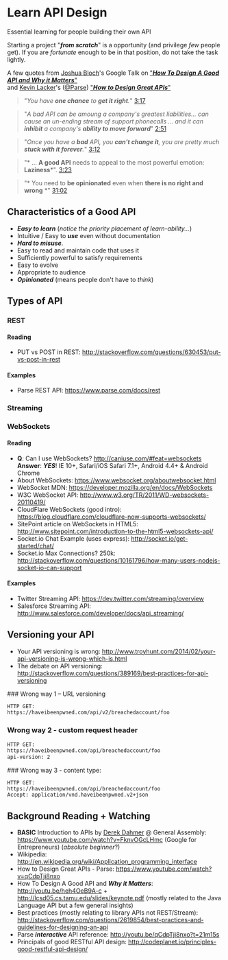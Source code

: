 # Learn API Design

Essential learning for people building their own API

Starting a project "***from scratch***" is a opportunity
(and privilege *few* people get). If you are *fortunate* enough to be
in that position, do not take the task lightly.

A few quotes from
[Joshua Bloch](http://en.wikipedia.org/wiki/Joshua_Bloch)'s
Google Talk on
["***How To Design A Good API and Why it Matters***"](http://youtu.be/heh4OeB9A-c)  
and [Kevin Lacker](https://twitter.com/lacker)'s ([@Parse](https://parse.com/products)) ["***How to Design Great APIs***"](https://www.youtube.com/watch?v=qCdpTji8nxo)

> "*You have **one chance** to **get it right**.*" [3:17](http://youtu.be/heh4OeB9A-c?t=3m17s)

> "*A bad API can be amoung a company's greatest liabilities...
> can cause an un-ending stream of support phonecalls ...
and it can **inhibit** a company's **ability to move forward***" [2:51](http://youtu.be/heh4OeB9A-c?t=2m51s)

> "*Once you have a **bad** API, you **can't change it**,
you are pretty much **stuck with it forever**.*" [3:12](http://youtu.be/heh4OeB9A-c?t=2m51s)


> "* ... **A good API** needs to appeal to the most powerful emotion: **Laziness***". [3:23](http://youtu.be/qCdpTji8nxo?t=3m23s)

> "* You need to **be opinionated** even when **there is no right and wrong** *" [31:02](http://youtu.be/qCdpTji8nxo?t=31m2s)

## Characteristics of a Good API

+ ***Easy to learn*** (*notice the priority placement of learn-ability...*)
+ Intuitive / Easy to ***use*** even without documentation
+ ***Hard to misuse***.
+ Easy to read and maintain code that uses it
+ Sufficiently powerful to satisfy requirements
+ Easy to evolve
+ Appropriate to audience
+ ***Opinionated*** (means people don't have to *think*)


## Types of API

### REST

#### Reading

+ PUT vs POST in REST:
http://stackoverflow.com/questions/630453/put-vs-post-in-rest

#### Examples

+ Parse REST API: https://www.parse.com/docs/rest



### Streaming

### WebSockets

#### Reading

+ **Q**: Can I use WebSockets? http://caniuse.com/#feat=websockets  
**Answer**: ***YES***! IE 10+, Safari/iOS Safari 7.1+, Android 4.4+ & Android Chrome
+ About WebSockets: https://www.websocket.org/aboutwebsocket.html
+ WebSocket MDN: https://developer.mozilla.org/en/docs/WebSockets
+ W3C WebSocket API: http://www.w3.org/TR/2011/WD-websockets-20110419/
+ CloudFlare WebSockets (good intro): https://blog.cloudflare.com/cloudflare-now-supports-websockets/
+ SitePoint article on WebSockets in HTML5:
http://www.sitepoint.com/introduction-to-the-html5-websockets-api/
+ Socket.io Chat Example (uses express): http://socket.io/get-started/chat/
+ Socket.io Max Connections? 250k:
http://stackoverflow.com/questions/10161796/how-many-users-nodejs-socket-io-can-support

#### Examples

+ Twitter Streaming API:
https://dev.twitter.com/streaming/overview
+ Salesforce Streaming API:
http://www.salesforce.com/developer/docs/api_streaming/


## Versioning your API

+ Your API versioning is wrong:
http://www.troyhunt.com/2014/02/your-api-versioning-is-wrong-which-is.html
+ The debate on API versioning:
http://stackoverflow.com/questions/389169/best-practices-for-api-versioning

### Wrong way 1 – URL versioning

```sh
HTTP GET:
https://haveibeenpwned.com/api/v2/breachedaccount/foo
```

### Wrong way 2 - custom request header
```sh
HTTP GET:
https://haveibeenpwned.com/api/breachedaccount/foo
api-version: 2
```

### Wrong way 3 - content type:

```
HTTP GET:
https://haveibeenpwned.com/api/breachedaccount/foo
Accept: application/vnd.haveibeenpwned.v2+json
```

## Background Reading + Watching

+ **BASIC** Introduction to APIs by [Derek Dahmer](https://github.com/ddgromit)
@ General Assembly:  
https://www.youtube.com/watch?v=FknvOGcLHmc (Google for Entrepreneurs) (*absolute beginner*?)
+ Wikipedia: http://en.wikipedia.org/wiki/Application_programming_interface
+ How to Design Great APIs - Parse:
https://www.youtube.com/watch?v=qCdpTji8nxo
+ How To Design A Good API and ***Why it Matters***:
http://youtu.be/heh4OeB9A-c + http://lcsd05.cs.tamu.edu/slides/keynote.pdf
(mostly related to the Java Language API but a few general insights)
+ Best practices (mostly relating to library APIs not REST/Stream):
http://stackoverflow.com/questions/2619854/best-practices-and-guidelines-for-designing-an-api
+ Parse ***interactive*** API reference:
http://youtu.be/qCdpTji8nxo?t=21m15s
+ Principals of good RESTful API design:
http://codeplanet.io/principles-good-restful-api-design/

